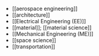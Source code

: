 - [[aerospace engineering]]
- [[architecture]]
- [[Electrical Engineering (EE)]]
- [[material]]; [[material science]]
- [[Mechanical Engineering (ME)]]
- [[space science]]
- [[transportation]]
